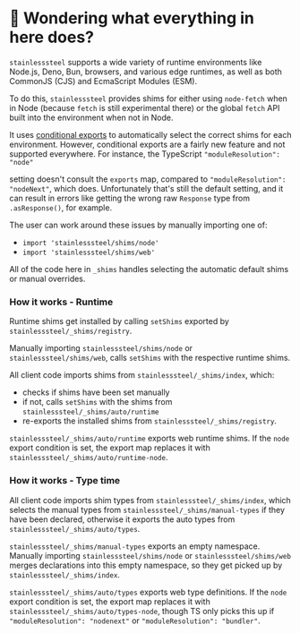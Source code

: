 # 👋 Wondering what everything in here does?

`stainlesssteel` supports a wide variety of runtime environments like Node.js, Deno, Bun, browsers, and various
edge runtimes, as well as both CommonJS (CJS) and EcmaScript Modules (ESM).

To do this, `stainlesssteel` provides shims for either using `node-fetch` when in Node (because `fetch` is still experimental there) or the global `fetch` API built into the environment when not in Node.

It uses [conditional exports](https://nodejs.org/api/packages.html#conditional-exports) to
automatically select the correct shims for each environment. However, conditional exports are a fairly new
feature and not supported everywhere. For instance, the TypeScript `"moduleResolution": "node"`

setting doesn't consult the `exports` map, compared to `"moduleResolution": "nodeNext"`, which does.
Unfortunately that's still the default setting, and it can result in errors like
getting the wrong raw `Response` type from `.asResponse()`, for example.

The user can work around these issues by manually importing one of:

- `import 'stainlesssteel/shims/node'`
- `import 'stainlesssteel/shims/web'`

All of the code here in `_shims` handles selecting the automatic default shims or manual overrides.

### How it works - Runtime

Runtime shims get installed by calling `setShims` exported by `stainlesssteel/_shims/registry`.

Manually importing `stainlesssteel/shims/node` or `stainlesssteel/shims/web`, calls `setShims` with the respective runtime shims.

All client code imports shims from `stainlesssteel/_shims/index`, which:

- checks if shims have been set manually
- if not, calls `setShims` with the shims from `stainlesssteel/_shims/auto/runtime`
- re-exports the installed shims from `stainlesssteel/_shims/registry`.

`stainlesssteel/_shims/auto/runtime` exports web runtime shims.
If the `node` export condition is set, the export map replaces it with `stainlesssteel/_shims/auto/runtime-node`.

### How it works - Type time

All client code imports shim types from `stainlesssteel/_shims/index`, which selects the manual types from `stainlesssteel/_shims/manual-types` if they have been declared, otherwise it exports the auto types from `stainlesssteel/_shims/auto/types`.

`stainlesssteel/_shims/manual-types` exports an empty namespace.
Manually importing `stainlesssteel/shims/node` or `stainlesssteel/shims/web` merges declarations into this empty namespace, so they get picked up by `stainlesssteel/_shims/index`.

`stainlesssteel/_shims/auto/types` exports web type definitions.
If the `node` export condition is set, the export map replaces it with `stainlesssteel/_shims/auto/types-node`, though TS only picks this up if `"moduleResolution": "nodenext"` or `"moduleResolution": "bundler"`.
